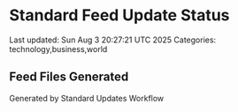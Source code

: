 # Standard Feed Update Status
Last updated: Sun Aug  3 20:27:21 UTC 2025
Categories: technology,business,world

## Feed Files Generated

Generated by Standard Updates Workflow
